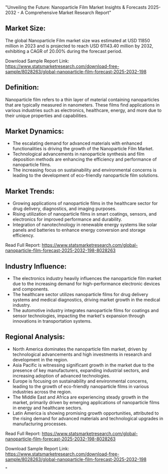 "Unveiling the Future: Nanoparticle Film Market Insights & Forecasts 2025-2032 - A Comprehensive Market Research Report"

<h2>Market Size:</h2>
<p>The global Nanoparticle Film market size was estimated at USD 11850 million in 2023 and is projected to reach USD 61143.40 million by 2032, exhibiting a CAGR of 20.00% during the forecast period.</p>
<p>Download Sample Report Link: <a href='https://www.statsmarketresearch.com/download-free-sample/8028263/global-nanoparticle-film-forecast-2025-2032-198'>https://www.statsmarketresearch.com/download-free-sample/8028263/global-nanoparticle-film-forecast-2025-2032-198</a></p>

<h2>Definition:</h2>
<p>Nanoparticle film refers to a thin layer of material containing nanoparticles that are typically measured in nanometers. These films find applications in various industries such as electronics, healthcare, energy, and more due to their unique properties and capabilities.</p>

<h2>Market Dynamics:</h2>
<ul>
<li>The escalating demand for advanced materials with enhanced functionalities is driving the growth of the Nanoparticle Film Market.</li>
<li>Technological advancements in nanoparticle synthesis and film deposition methods are enhancing the efficiency and performance of nanoparticle films.</li>
<li>The increasing focus on sustainability and environmental concerns is leading to the development of eco-friendly nanoparticle film solutions.</li>
</ul>

<h2>Market Trends:</h2>
<ul>
<li>Growing applications of nanoparticle films in the healthcare sector for drug delivery, diagnostics, and imaging purposes.</li>
<li>Rising utilization of nanoparticle films in smart coatings, sensors, and electronics for improved performance and durability.</li>
<li>Integration of nanotechnology in renewable energy systems like solar panels and batteries to enhance energy conversion and storage efficiency.</li>
</ul>
<p>Read Full Report: <a href='https://www.statsmarketresearch.com/global-nanoparticle-film-forecast-2025-2032-198-8028263'>https://www.statsmarketresearch.com/global-nanoparticle-film-forecast-2025-2032-198-8028263</a></p>

<h2>Industry Influence:</h2>
<ul>
<li>The electronics industry heavily influences the nanoparticle film market due to the increasing demand for high-performance electronic devices and components.</li>
<li>The healthcare sector utilizes nanoparticle films for drug delivery systems and medical diagnostics, driving market growth in the medical industry.</li>
<li>The automotive industry integrates nanoparticle films for coatings and sensor technologies, impacting the market's expansion through innovations in transportation systems.</li>
</ul>

<h2>Regional Analysis:</h2>
<ul>
<li>North America dominates the nanoparticle film market, driven by technological advancements and high investments in research and development in the region.</li>
<li>Asia Pacific is witnessing significant growth in the market due to the presence of key manufacturers, expanding industrial sectors, and increasing adoption of advanced technologies.</li>
<li>Europe is focusing on sustainability and environmental concerns, leading to the growth of eco-friendly nanoparticle films in various industries across the region.</li>
<li>The Middle East and Africa are experiencing steady growth in the market, primarily driven by emerging applications of nanoparticle films in energy and healthcare sectors.</li>
<li>Latin America is showing promising growth opportunities, attributed to the rising demand for advanced materials and technological upgrades in manufacturing processes.</li>
</ul>
<p>Read Full Report: <a href='https://www.statsmarketresearch.com/global-nanoparticle-film-forecast-2025-2032-198-8028263'>https://www.statsmarketresearch.com/global-nanoparticle-film-forecast-2025-2032-198-8028263</a></p>

<p>Download Sample Report Link: <a href='https://www.statsmarketresearch.com/download-free-sample/8028263/global-nanoparticle-film-forecast-2025-2032-198'>https://www.statsmarketresearch.com/download-free-sample/8028263/global-nanoparticle-film-forecast-2025-2032-198</a></p>"
  
